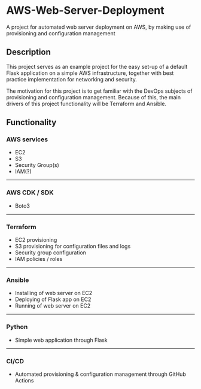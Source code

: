 # AWS-Web-Server-Deployment

A project for automated web server deployment on AWS, by making use of provisioning and configuration management

## Description

This project serves as an example project for the easy set-up of a default Flask application on a simple AWS infrastructure, together with best practice implementation for networking and security.

The motivation for this project is to get familiar with the DevOps subjects of provisioning and configuration management. Because of this, the main drivers of this project functionality will be Terraform and Ansible.

## Functionality

### AWS services

- EC2
- S3
- Security Group(s)
- IAM(?)

---

### AWS CDK / SDK

- Boto3

---

### Terraform

- EC2 provisioning
- S3 provisioning for configuration files and logs
- Security group configuration
- IAM policies / roles

---

### Ansible

- Installing of web server on EC2
- Deploying of Flask app on EC2
- Running of web server on EC2

---

### Python

- Simple web application through Flask

---

### CI/CD

- Automated provisioning & configuration management through GitHub Actions
